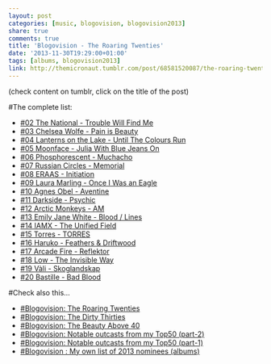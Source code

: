 ```yaml
---
layout: post
categories: [music, blogovision, blogovision2013]
share: true
comments: true
title: 'Blogovision - The Roaring Twenties'
date: '2013-11-30T19:29:00+01:00'
tags: [albums, blogovision2013]
link: http://themicronaut.tumblr.com/post/68581520087/the-roaring-twenties
---
```

(check content on tumblr, click on the title of the post)


#The complete list:

* [#02 The National - Trouble Will Find Me](/music/blogovision/blogovision2013/blogovision2013-no02)
* [#03 Chelsea Wolfe - Pain is Beauty](/music/blogovision/blogovision2013/blogovision2013-no03)
* [#04 Lanterns on the Lake - Until The Colours Run](/music/blogovision/blogovision2013/blogovision2013-no04)
* [#05 Moonface - Julia With Blue Jeans On](/music/blogovision/blogovision2013/blogovision2013-no05)
* [#06 Phosphorescent - Muchacho](/music/blogovision/blogovision2013/blogovision2013-no06)
* [#07 Russian Circles - Memorial](/music/blogovision/blogovision2013/blogovision2013-no07)
* [#08 ERAAS - Initiation](/music/blogovision/blogovision2013/blogovision2013-no08)
* [#09 Laura Marling - Once I Was an Eagle](/music/blogovision/blogovision2013/blogovision2013-no09)
* [#10 Agnes Obel - Aventine](/music/blogovision/blogovision2013/blogovision2013-no10)
* [#11 Darkside - Psychic](/music/blogovision/blogovision2013/blogovision2013-no11)
* [#12 Arctic Monkeys - AM](/music/blogovision/blogovision2013/blogovision2013-no12)
* [#13 Emily Jane White - Blood / Lines](/music/blogovision/blogovision2013/blogovision2013-no13)
* [#14 IAMX - The Unified Field](/music/blogovision/blogovision2013/blogovision2013-no14)
* [#15 Torres - TORRES](/music/blogovision/blogovision2013/blogovision2013-no15)
* [#16 Haruko - Feathers & Driftwood](/music/blogovision/blogovision2013/blogovision2013-no16)
* [#17 Arcade Fire - Reflektor](/music/blogovision/blogovision2013/blogovision2013-no17)
* [#18 Low - The Invisible Way](/music/blogovision/blogovision2013/blogovision2013-no18)
* [#19 Vàli - Skoglandskap](/music/blogovision/blogovision2013/blogovision2013-no19)
* [#20 Bastille - Bad Blood](/music/blogovision/blogovision2013/blogovision2013-no20)

#Check also this…

* [#Blogovision: The Roaring Twenties](/music/blogovision/blogovision2013/the-roaring-twenties)
* [#Blogovision: The Dirty Thirties](/music/blogovision/blogovision2013/blogovision-the-dirty-thirties)
* [#Blogovision: The Beauty Above 40](/music/blogovision/blogovision2013/beauty-above-40)
* [#Blogovision: Notable outcasts from my Top50 (part-2)](/music/blogovision/blogovision2013/notable-outcasts-part2)
* [#Blogovision: Notable outcasts from my Top50 (part-1)](/music/blogovision/blogovision2013/notable-outcasts-part1)
* [#Blogovision : My own list of 2013 nominees (albums)](/music/blogovision/blogovision2013/blogovision-my-own-list-of-2013-nominees-albums)